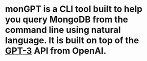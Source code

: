 # monGPT is a CLI tool built to help you query MongoDB from the command line using natural language. It is built on top of the [GPT-3](https://openai.com/blog/openai-api/) API from OpenAI.